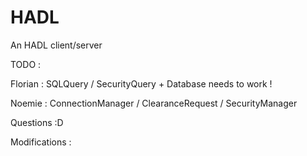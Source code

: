 HADL
====

An HADL client/server

TODO :

Florian : SQLQuery / SecurityQuery + Database needs to work !

Noemie : ConnectionManager / ClearanceRequest / SecurityManager


Questions :D

Modifications :


